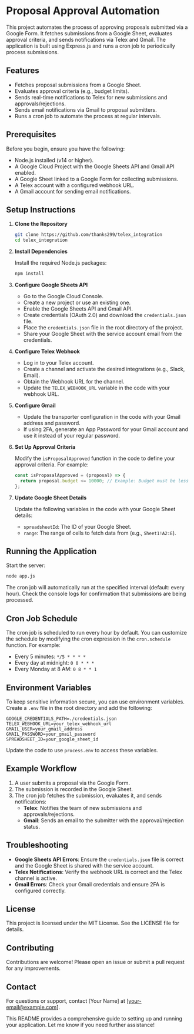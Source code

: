 # Proposal Approval Automation

This project automates the process of approving proposals submitted via a Google Form. It fetches submissions from a Google Sheet, evaluates approval criteria, and sends notifications via Telex and Gmail. The application is built using Express.js and runs a cron job to periodically process submissions.

## Features

- Fetches proposal submissions from a Google Sheet.
- Evaluates approval criteria (e.g., budget limits).
- Sends real-time notifications to Telex for new submissions and approvals/rejections.
- Sends email notifications via Gmail to proposal submitters.
- Runs a cron job to automate the process at regular intervals.

## Prerequisites

Before you begin, ensure you have the following:

- Node.js installed (v14 or higher).
- A Google Cloud Project with the Google Sheets API and Gmail API enabled.
- A Google Sheet linked to a Google Form for collecting submissions.
- A Telex account with a configured webhook URL.
- A Gmail account for sending email notifications.

## Setup Instructions

1. **Clone the Repository**

    ```bash
    git clone https://github.com/thanks299/telex_integration
    cd telex_integration
    ```

2. **Install Dependencies**

    Install the required Node.js packages:

    ```bash
    npm install
    ```

3. **Configure Google Sheets API**

    - Go to the Google Cloud Console.
    - Create a new project or use an existing one.
    - Enable the Google Sheets API and Gmail API.
    - Create credentials (OAuth 2.0) and download the `credentials.json` file.
    - Place the `credentials.json` file in the root directory of the project.
    - Share your Google Sheet with the service account email from the credentials.

4. **Configure Telex Webhook**

    - Log in to your Telex account.
    - Create a channel and activate the desired integrations (e.g., Slack, Email).
    - Obtain the Webhook URL for the channel.
    - Update the `TELEX_WEBHOOK_URL` variable in the code with your webhook URL.

5. **Configure Gmail**

    - Update the transporter configuration in the code with your Gmail address and password.
    - If using 2FA, generate an App Password for your Gmail account and use it instead of your regular password.

6. **Set Up Approval Criteria**

    Modify the `isProposalApproved` function in the code to define your approval criteria. For example:

    ```javascript
    const isProposalApproved = (proposal) => {
      return proposal.budget <= 10000; // Example: Budget must be less than $10,000
    };
    ```

7. **Update Google Sheet Details**

    Update the following variables in the code with your Google Sheet details:

    - `spreadsheetId`: The ID of your Google Sheet.
    - `range`: The range of cells to fetch data from (e.g., `Sheet1!A2:E`).

## Running the Application

Start the server:

```bash
node app.js
```

The cron job will automatically run at the specified interval (default: every hour). Check the console logs for confirmation that submissions are being processed.

## Cron Job Schedule

The cron job is scheduled to run every hour by default. You can customize the schedule by modifying the cron expression in the `cron.schedule` function. For example:

- Every 5 minutes: `*/5 * * * *`
- Every day at midnight: `0 0 * * *`
- Every Monday at 8 AM: `0 8 * * 1`

## Environment Variables

To keep sensitive information secure, you can use environment variables. Create a `.env` file in the root directory and add the following:

```env
GOOGLE_CREDENTIALS_PATH=./credentials.json
TELEX_WEBHOOK_URL=your_telex_webhook_url
GMAIL_USER=your_gmail_address
GMAIL_PASSWORD=your_gmail_password
SPREADSHEET_ID=your_google_sheet_id
```

Update the code to use `process.env` to access these variables.

## Example Workflow

1. A user submits a proposal via the Google Form.
2. The submission is recorded in the Google Sheet.
3. The cron job fetches the submission, evaluates it, and sends notifications:
    - **Telex**: Notifies the team of new submissions and approvals/rejections.
    - **Gmail**: Sends an email to the submitter with the approval/rejection status.

## Troubleshooting

- **Google Sheets API Errors**: Ensure the `credentials.json` file is correct and the Google Sheet is shared with the service account.
- **Telex Notifications**: Verify the webhook URL is correct and the Telex channel is active.
- **Gmail Errors**: Check your Gmail credentials and ensure 2FA is configured correctly.

## License

This project is licensed under the MIT License. See the LICENSE file for details.

## Contributing

Contributions are welcome! Please open an issue or submit a pull request for any improvements.

## Contact

For questions or support, contact [Your Name] at [your-email@example.com].

This README provides a comprehensive guide to setting up and running your application. Let me know if you need further assistance!
